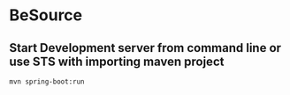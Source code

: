 # BeSource

## Start Development server from command line or use STS with importing maven project

```sh
mvn spring-boot:run
```
